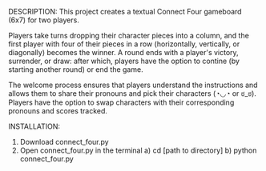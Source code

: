 DESCRIPTION:
This project creates a textual Connect Four gameboard (6x7) for two players. 

Players take turns dropping their character pieces into a column, and the first player with four of their pieces in a row (horizontally, vertically, or diagonally) becomes the winner. A round ends with a player's victory, surrender, or draw: after which, players have the option to contine (by starting another round) or end the game. 

The welcome process ensures that players understand the instructions and allows them to share their pronouns and pick their characters (◔◡◔ or ಠ_ಠ). Players have the option to swap characters with their corresponding pronouns and scores tracked.

INSTALLATION:
1. Download connect_four.py
2. Open connect_four.py in the terminal
    a) cd [path to directory]
    b) python connect_four.py
